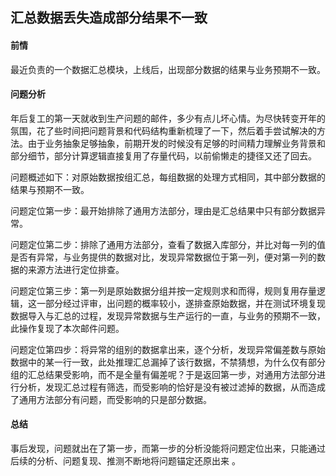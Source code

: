 ## 汇总数据丢失造成部分结果不一致

#### 前情

最近负责的一个数据汇总模块，上线后，出现部分数据的结果与业务预期不一致。

#### 问题分析

年后复工的第一天就收到生产问题的邮件，多少有点儿坏心情。为尽快转变开年的氛围，花了些时间把问题背景和代码结构重新梳理了一下，然后着手尝试解决的方法。由于业务抽象足够抽象，前期开发的时候没有足够的时间精力理解业务背景和部分细节，部分计算逻辑直接复用了存量代码，以前偷懒走的捷径又还了回去。

问题概述如下：对原始数据按组汇总，每组数据的处理方式相同，其中部分数据的结果与预期不一致。

问题定位第一步：最开始排除了通用方法部分，理由是汇总结果中只有部分数据异常。

问题定位第二步：排除了通用方法部分，查看了数据入库部分，并比对每一列的值是否有异常，与业务提供的数据对比，发现异常数据位于第一列，便对第一列的数据的来源方法进行定位排查。

问题定位第三步：第一列是原始数据分组并按一定规则求和而得，规则复用存量逻辑，这一部分经过评审，出问题的概率较小，遂排查原始数据，并在测试环境复现数据导入与汇总的过程，发现异常数据与生产运行的一直，与业务的预期不一致，此操作复现了本次邮件问题。

问题定位第四步：将异常的组别的数据拿出来，逐个分析，发现异常偏差数与原始数据中的某一行一致，此处推理汇总漏掉了该行数据，不禁猜想，为什么仅有部分组的汇总结果受影响，而不是全量有偏差呢？于是返回第一步，对通用方法部分进行分析，发现汇总过程有筛选，而受影响的恰好是没有被过滤掉的数据，从而造成了通用方法部分有问题，而受影响的只是部分数据。

#### 总结

事后发现，问题就出在了第一步，而第一步的分析没能将问题定位出来，只能通过后续的分析、问题复现、推测不断地将问题锚定还原出来 。

